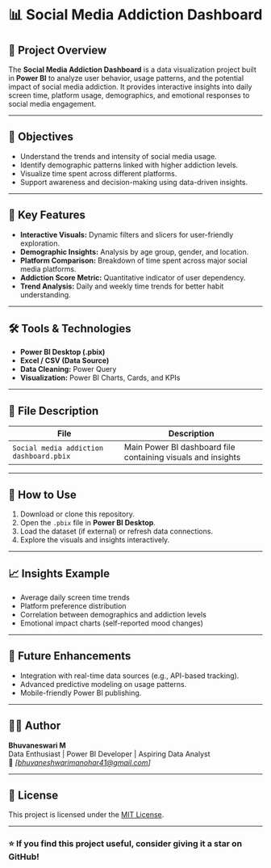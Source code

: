 # 📊 Social Media Addiction Dashboard

## 📘 Project Overview
The **Social Media Addiction Dashboard** is a data visualization project built in **Power BI** to analyze user behavior, usage patterns, and the potential impact of social media addiction. It provides interactive insights into daily screen time, platform usage, demographics, and emotional responses to social media engagement.

---

## 🎯 Objectives
- Understand the trends and intensity of social media usage.  
- Identify demographic patterns linked with higher addiction levels.  
- Visualize time spent across different platforms.  
- Support awareness and decision-making using data-driven insights.

---

## 🧩 Key Features
- **Interactive Visuals:** Dynamic filters and slicers for user-friendly exploration.  
- **Demographic Insights:** Analysis by age group, gender, and location.  
- **Platform Comparison:** Breakdown of time spent across major social media platforms.  
- **Addiction Score Metric:** Quantitative indicator of user dependency.  
- **Trend Analysis:** Daily and weekly time trends for better habit understanding.

---

## 🛠️ Tools & Technologies
- **Power BI Desktop (.pbix)**  
- **Excel / CSV (Data Source)**  
- **Data Cleaning:** Power Query  
- **Visualization:** Power BI Charts, Cards, and KPIs  

---

## 📂 File Description
| File | Description |
|------|--------------|
| `Social media addiction dashboard.pbix` | Main Power BI dashboard file containing visuals and insights |

---

## 🚀 How to Use
1. Download or clone this repository.  
2. Open the `.pbix` file in **Power BI Desktop**.  
3. Load the dataset (if external) or refresh data connections.  
4. Explore the visuals and insights interactively.

---

## 📈 Insights Example
- Average daily screen time trends  
- Platform preference distribution  
- Correlation between demographics and addiction levels  
- Emotional impact charts (self-reported mood changes)

---

## 🔮 Future Enhancements
- Integration with real-time data sources (e.g., API-based tracking).  
- Advanced predictive modeling on usage patterns.  
- Mobile-friendly Power BI publishing.  

---

## 🧑‍💻 Author
**Bhuvaneswari M**  
Data Enthusiast | Power BI Developer | Aspiring Data Analyst  
📧 *[bhuvaneshwarimanohar41@gmail.com]*  

---

## 🪪 License
This project is licensed under the [MIT License](LICENSE).

---

### ⭐ If you find this project useful, consider giving it a star on GitHub!
